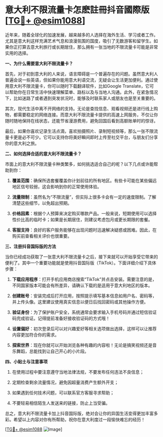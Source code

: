 # 意大利不限流量卡怎麽註冊抖音國際版 [[TG💪+ @esim1088](https://t.me/s/esim1088)]

近年来，随着全球化的加速发展，越来越多的人选择在海外生活、学习或者工作。尤其是意大利这样充满艺术气息和浪漫氛围的国度，吸引了无数游客和留学生。如果你正打算去意大利旅行或长期居住，那么拥有一张当地的不限流量卡可能是非常实用的选择。

**一、为什么需要意大利不限流量卡？**

首先，对于初到意大利的人来说，语言障碍是一个普遍存在的问题。虽然意大利人普遍会说一些英语，但如果你能用意大利语交流，无疑会让生活更加便利。通过使用意大利不限流量卡，你可以随时下载翻译软件，比如Google Translate，它可以帮助你在日常生活中快速理解菜单、路标以及与当地人沟通。此外，在紧急情况下，比如迷路了或者遇到突发状况时，能够及时联系家人或朋友也是至关重要的。

其次，现代生活中离不开网络的支持。无论是查找信息、观看视频还是进行线上购物，都需要稳定的网络连接。而意大利不限流量卡提供的高速上网服务，不仅让你随时随地保持在线状态，还能节省漫游费用，避免回国后看到高额账单时的惊讶。

最后，如果你喜欢记录生活点滴，喜欢拍摄照片、录制短视频等，那么一张不限流量卡更是必不可少。它可以支持你将美好瞬间即时上传至社交平台，与朋友们分享你的意大利之旅。

**二、如何选择合适的意大利不限流量卡？**

市面上的意大利不限流量卡种类繁多，如何挑选适合自己的呢？以下几点或许能帮助到你：

1. **覆盖范围**：确保所选套餐覆盖你计划前往的所有地区。有些卡可能在某些偏远地区信号较弱，这会影响到你的正常使用体验。
   
2. **流量限制**：虽然名为“不限流量”，但实际上很多卡会有一定的速度限制。了解清楚这些细节，以免超出预期。
   
3. **价格因素**：根据个人预算来决定购买哪款产品。一般来说，短期使用可以选择性价比高的临时卡；如果是长期居住，则建议考虑包月或更长期限的套餐。

4. **客服支持**：良好的客户服务能够在出现问题时迅速解决疑惑或困难。因此，在购买前查看相关评价也很重要。

**三、注册抖音国际版的方法**

当你已经成功获取了一张意大利不限流量卡之后，接下来就可以开始享受它带来的便利了。其中一个重要功能就是使用抖音国际版（TikTok）。下面详细介绍下具体步骤：

1. **下载应用程序**：打开手机应用商店搜索“TikTok”并点击安装。需要注意的是，不同国家版本可能会有所差异，请确认下载的是适用于意大利地区的版本。

2. **创建账号**：安装完成后打开应用，按照提示填写基本信息如用户名、密码等，并上传头像。这里建议使用真实信息以便日后找回密码或其他操作方便。

3. **验证身份**：为了保护账户安全，系统通常会要求输入手机号码并通过短信验证码完成验证。记得提前准备好接收验证码的方式哦！

4. **设置偏好**：初次登录后可以对兴趣爱好等相关选项做出选择，这样可以让推荐内容更加符合你的需求。

5. **探索世界**：现在你就可以开始浏览各种有趣的内容啦！无论是搞笑视频还是音乐舞蹈，总能找到让自己开心的小片段。

**四、小贴士与注意事项**

1. 在使用过程中要注意遵守当地法律法规，不要发布任何违法不良信息；
   
2. 定期检查剩余流量情况，避免因超量消费产生额外开支；
   
3. 如果遇到任何技术问题，可以联系官方客服寻求帮助；
   
4. 不要轻易相信陌生人发送来的链接，防止上当受骗。

总之，意大利不限流量卡加上抖音国际版，绝对会让你的异国生活变得更加丰富多彩。希望以上内容对你有所帮助，祝你在意大利度过一段愉快难忘的经历！

[[TG💪+ @esim1088](https://t.me/s/esim1088) ![Image](https://i.postimg.cc/4NQfJmqS/Snipaste-2025-05-13-00-14-12.png)]